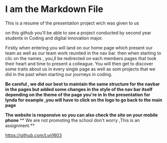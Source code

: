# I am the Markdown File
This is a resume of the presentation project wich was given to us

on this github you'll be able to see a project conducted by second year students in Coding and digital innovation major.

Firstly when entering you will land on our home page which present our team as well as our team work reunited in the nav bar.
then when starting to clic on the names , you,ll be redirected on each members pages that took their heart and time to present a colleague.
You will then get to discover some traits about us in every single page as well as som projects that we did in the past when starting our journeys in coding.


**Be careful , we did our best to maintain the same structure for the navbar in the pages but added some changes in the style of the nav bar itself depending on the theme of the page you're in** **In the presentation for lynda for example ,you will have to click on the logo to go back to the main page**

**The website is responsive so you can also check the site on your mobile phone**
** We are not promoting the school don't worry ,This is an assignment.**


https://github.com/Lyn1603




